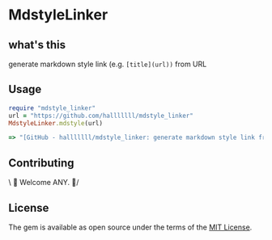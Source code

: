 # MdstyleLinker
## what's this
generate markdown style link (e.g. `[title](url))` from URL

## Usage
```ruby
require "mdstyle_linker"
url = "https://github.com/halllllll/mdstyle_linker"
MdstyleLinker.mdstyle(url)

=> "[GitHub - halllllll/mdstyle_linker: generate markdown style link from URL (e.g. \\[title\\](url))](https://github.com/halllllll/mdstyle_linker)"
```

## Contributing

\ 🎉 Welcome ANY. 👐/

## License

The gem is available as open source under the terms of the [MIT License](https://opensource.org/licenses/MIT).